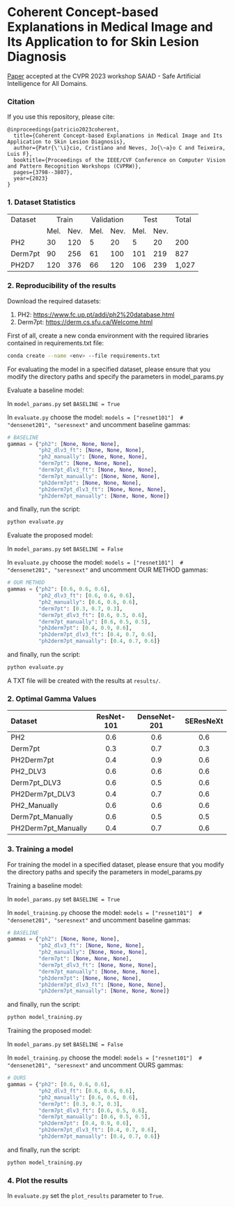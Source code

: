 # Coherent Concept-based Explanations in Medical Image and Its Application to for Skin Lesion Diagnosis

<a href="https://openaccess.thecvf.com/content/CVPR2023W/SAIAD/papers/Patricio_Coherent_Concept-Based_Explanations_in_Medical_Image_and_Its_Application_to_CVPRW_2023_paper.pdf" target="_blank">Paper</a> accepted at the CVPR 2023 workshop SAIAD - Safe Artificial Intelligence for All Domains.

### Citation

If you use this repository, please cite:

```
@inproceedings{patricio2023coherent,
  title={Coherent Concept-based Explanations in Medical Image and Its Application to Skin Lesion Diagnosis},
  author={Patr{\'\i}cio, Cristiano and Neves, Jo{\~a}o C and Teixeira, Luis F},
  booktitle={Proceedings of the IEEE/CVF Conference on Computer Vision and Pattern Recognition Workshops (CVPRW)},
  pages={3798--3807},
  year={2023}
}
```

### 1. Dataset Statistics

<table>
    <tr>
        <td>Dataset</td>
        <td colspan="2" align="center">Train</td>
        <td colspan="2" align="center">Validation</td>
        <td colspan="2" align="center">Test</td>
        <td>Total</td>
    </tr>
    <tr>
        <td></td>
        <td>Mel.</td>
        <td>Nev.</td>
        <td>Mel.</td>
        <td>Nev.</td>
        <td>Mel.</td>
        <td>Nev.</td>
        <td></td>
    </tr>
    <tr>
        <td>PH2</td>
        <td>30</td>
        <td>120</td>
        <td>5</td>
        <td>20</td>
        <td>5</td>
        <td>20</td>
        <td>200</td>
    </tr>
    <tr>
        <td>Derm7pt</td>
        <td>90</td>
        <td>256</td>
        <td>61</td>
        <td>100</td>
        <td>101</td>
        <td>219</td>
        <td>827</td>
    </tr>
    <tr>
        <td>PH2D7</td>
        <td>120</td>
        <td>376</td>
        <td>66</td>
        <td>120</td>
        <td>106</td>
        <td>239</td>
        <td>1,027</td>
    </tr>
</table>


### 2. Reproducibility of the results

Download the required datasets:

1. PH2: https://www.fc.up.pt/addi/ph2%20database.html
2. Derm7pt: https://derm.cs.sfu.ca/Welcome.html

First of all, create a new conda environment with the required libraries contained in requirements.txt file:

```bash
conda create --name <env> --file requirements.txt
```

For evaluating the model in a specified dataset, please ensure that you modify the directory paths and specify the parameters in model_params.py

Evaluate a baseline model:

In `model_params.py` set `BASELINE = True`

In `evaluate.py` choose the model: `models = ["resnet101"]  # "densenet201", "seresnext"` and uncomment baseline gammas:

```python
# BASELINE
gammas = {"ph2": [None, None, None],
          "ph2_dlv3_ft": [None, None, None],
          "ph2_manually": [None, None, None],
          "derm7pt": [None, None, None],
          "derm7pt_dlv3_ft": [None, None, None],
          "derm7pt_manually": [None, None, None],
          "ph2derm7pt": [None, None, None],
          "ph2derm7pt_dlv3_ft": [None, None, None],
          "ph2derm7pt_manually": [None, None, None]}
```

and finally, run the script:

```python
python evaluate.py
```

Evaluate the proposed model:

In `model_params.py` set `BASELINE = False`

In `evaluate.py` choose the model: `models = ["resnet101"]  # "densenet201", "seresnext"` and uncomment OUR METHOD gammas:

```python
# OUR METHOD
gammas = {"ph2": [0.6, 0.6, 0.6],
          "ph2_dlv3_ft": [0.6, 0.6, 0.6],
          "ph2_manually": [0.6, 0.6, 0.6],
          "derm7pt": [0.3, 0.7, 0.3],
          "derm7pt_dlv3_ft": [0.6, 0.5, 0.6],
          "derm7pt_manually": [0.6, 0.5, 0.5],
          "ph2derm7pt": [0.4, 0.9, 0.6],
          "ph2derm7pt_dlv3_ft": [0.4, 0.7, 0.6],
          "ph2derm7pt_manually": [0.4, 0.7, 0.6]}
```

and finally, run the script:

```python
python evaluate.py
```

A TXT file will be created with the results at `results/`.

### 2. Optimal Gamma Values

| Dataset             |  ResNet-101  | DenseNet-201 |  SEResNeXt  |
|:--------------------|:------------:|:------------:|:-----------:|
| PH2                 |     0.6      |     0.6      |     0.6     |  
| Derm7pt             |     0.3      |     0.7      |     0.3     | 
| PH2Derm7pt          |     0.4      |     0.9      |     0.6     | 
| PH2_DLV3            |     0.6      |     0.6      |     0.6     | 
| Derm7pt_DLV3        |     0.6      |     0.5      |     0.6     | 
| PH2Derm7pt_DLV3     |     0.4      |     0.7      |     0.6     | 
| PH2_Manually        |     0.6      |     0.6      |     0.6     |
| Derm7pt_Manually    |     0.6      |     0.5      |     0.5     |
| PH2Derm7pt_Manually |     0.4      |     0.7      |     0.6     |

### 3. Training a model

For training the model in a specified dataset, please ensure that you modify the directory paths and specify the parameters in model_params.py

Training a baseline model:

In `model_params.py` set `BASELINE = True`

In `model_training.py` choose the model: `models = ["resnet101"]  # "densenet201", "seresnext"` and uncomment baseline gammas:

```python
# BASELINE
gammas = {"ph2": [None, None, None],
          "ph2_dlv3_ft": [None, None, None],
          "ph2_manually": [None, None, None],
          "derm7pt": [None, None, None],
          "derm7pt_dlv3_ft": [None, None, None],
          "derm7pt_manually": [None, None, None],
          "ph2derm7pt": [None, None, None],
          "ph2derm7pt_dlv3_ft": [None, None, None],
          "ph2derm7pt_manually": [None, None, None]}
```

and finally, run the script:

```python
python model_training.py
```

Training the proposed model:

In `model_params.py` set `BASELINE = False`

In `model_training.py` choose the model: `models = ["resnet101"]  # "densenet201", "seresnext"` and uncomment OURS gammas:

```python
# OURS
gammas = {"ph2": [0.6, 0.6, 0.6],
          "ph2_dlv3_ft": [0.6, 0.6, 0.6],
          "ph2_manually": [0.6, 0.6, 0.6],
          "derm7pt": [0.3, 0.7, 0.3],
          "derm7pt_dlv3_ft": [0.6, 0.5, 0.6],
          "derm7pt_manually": [0.6, 0.5, 0.5],
          "ph2derm7pt": [0.4, 0.9, 0.6],
          "ph2derm7pt_dlv3_ft": [0.4, 0.7, 0.6],
          "ph2derm7pt_manually": [0.4, 0.7, 0.6]}
```

and finally, run the script:

```python
python model_training.py
```

### 4. Plot the results

In `evaluate.py` set the `plot_results` parameter to `True`.

